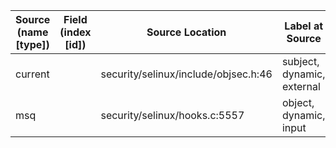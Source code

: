 | Source (name [type])   | Field (index [id]) | Source Location                       | Label at Source             |
|------------------------|--------------------|---------------------------------------|-----------------------------|
| current                |                    | security/selinux/include/objsec.h:46  | subject, dynamic, external  |
| msq                    |                    | security/selinux/hooks.c:5557         | object, dynamic, input      |